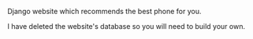 Django website which recommends the best phone for you.

I have deleted the website's database so you will need to build your own.
